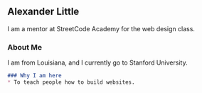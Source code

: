 ## Alexander Little

I am a mentor at StreetCode Academy for the web design class.

### About Me

I am from Louisiana, and I currently go to Stanford University. 

```markdown
### Why I am here
* To teach people how to build websites. 
```

